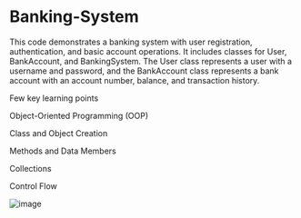 # Banking-System
This code demonstrates a banking system with user registration, authentication, and basic account operations. It includes classes for User, BankAccount, and BankingSystem. The User class represents a user with a username and password, and the BankAccount class represents a bank account with an account number, balance, and transaction history. 

Few key learning points 

Object-Oriented Programming (OOP)

Class and Object Creation

Methods and Data Members

Collections

Control Flow

![image](https://github.com/VardanKeshishyan/Banking-System/assets/138354187/30225c75-7454-4865-84cb-7c0bf5099ffc)
